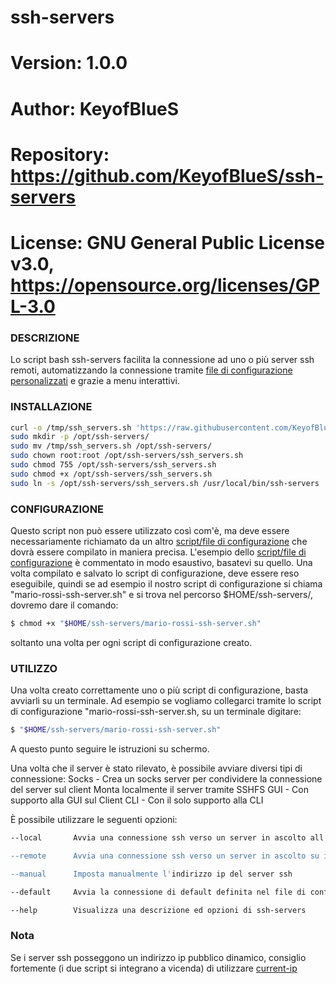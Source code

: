 # ssh-servers

# Version:    1.0.0
# Author:     KeyofBlueS
# Repository: https://github.com/KeyofBlueS/ssh-servers
# License:    GNU General Public License v3.0, https://opensource.org/licenses/GPL-3.0

### DESCRIZIONE
Lo script bash ssh-servers facilita la connessione ad uno o più server ssh remoti, automatizzando la connessione tramite
[file di configurazione personalizzati](https://github.com/KeyofBlueS/ssh-servers/blob/master/Esempio-configurazione-ssh-server.sh) e grazie a menu interattivi.

### INSTALLAZIONE
```sh
curl -o /tmp/ssh_servers.sh 'https://raw.githubusercontent.com/KeyofBlueS/ssh-servers/master/ssh_servers.sh'
sudo mkdir -p /opt/ssh-servers/
sudo mv /tmp/ssh_servers.sh /opt/ssh-servers/
sudo chown root:root /opt/ssh-servers/ssh_servers.sh
sudo chmod 755 /opt/ssh-servers/ssh_servers.sh
sudo chmod +x /opt/ssh-servers/ssh_servers.sh
sudo ln -s /opt/ssh-servers/ssh_servers.sh /usr/local/bin/ssh-servers
```

### CONFIGURAZIONE
Questo script non può essere utilizzato così com'è, ma deve essere necessariamente richiamato da un altro [script/file di configurazione](https://github.com/KeyofBlueS/ssh-servers/blob/master/Esempio-configurazione-ssh-server.sh)
che dovrà essere compilato in maniera precisa. L'esempio dello [script/file di configurazione](https://github.com/KeyofBlueS/ssh-servers/blob/master/Esempio-configurazione-ssh-server.sh)
è commentato in modo esaustivo, basatevi su quello.
Una volta compilato e salvato lo script di configurazione, deve essere reso eseguibile, quindi se ad esempio il nostro script di
configurazione si chiama "mario-rossi-ssh-server.sh" e si trova nel percorso $HOME/ssh-servers/, dovremo dare il comando:
```sh
$ chmod +x "$HOME/ssh-servers/mario-rossi-ssh-server.sh"
```
soltanto una volta per ogni script di configurazione creato.

### UTILIZZO
Una volta creato correttamente uno o più script di configurazione, basta avviarli su un terminale.
Ad esempio se vogliamo collegarci tramite lo script di configurazione "mario-rossi-ssh-server.sh, su un terminale digitare:
```sh
$ "$HOME/ssh-servers/mario-rossi-ssh-server.sh"
```

A questo punto seguire le istruzioni su schermo.

Una volta che il server è stato rilevato, è possibile avviare diversi tipi di connessione:
Socks - Crea un socks server per condividere
	      la connessione del server sul client
Monta localmente il server tramite SSHFS
GUI - Con supporto alla GUI sul Client
CLI - Con il solo supporto alla CLI

È possibile utilizzare le seguenti opzioni:
```sh
--local	      Avvia una connessione ssh verso un server in ascolto all'interno della rete LAN

--remote      Avvia una connessione ssh verso un server in ascolto su internet

--manual      Imposta manualmente l'indirizzo ip del server ssh

--default     Avvia la connessione di default definita nel file di configurazione per questo server

--help        Visualizza una descrizione ed opzioni di ssh-servers
```

### Nota
Se i server ssh posseggono un indirizzo ip pubblico dinamico, consiglio fortemente (i due script si integrano a vicenda) di
utilizzare [current-ip](https://github.com/KeyofBlueS/current-ip)
